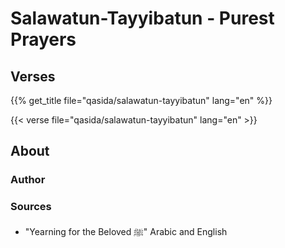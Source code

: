 # Salawatun-Tayyibatun - Purest Prayers

## Verses

{{% get_title  file="qasida/salawatun-tayyibatun" lang="en" %}}

{{< verse file="qasida/salawatun-tayyibatun" lang="en" >}}

## About

### Author

### Sources

- "Yearning for the Beloved ﷺ" Arabic and English
